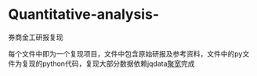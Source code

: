 # Quantitative-analysis-
券商金工研报复现

每个文件中即为一个复现项目，文件中包含原始研报及参考资料，文件中的py文件为复现的python代码，复现大部分数据依赖jqdata[聚宽](https://www.joinquant.com/)完成

